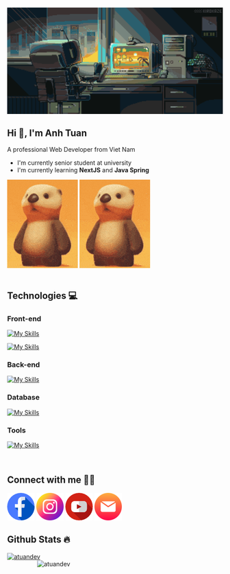 [![MasterHead](/images/thumbnail.gif)](https://github.com/atuandev)
<h2>Hi 👋, I'm Anh Tuan</h2>
<p>A professional Web Developer from Viet Nam</p>

<div>
  <ul>
    <li>I'm currently senior student at university</li>
    <li>I'm currently learning <strong>NextJS</strong> and <strong>Java Spring</strong></li>
  </ul>
  <img src='/images/otta.gif' alt='Otta' />
  <img src='/images/otta.gif' alt='Otta' />
</div>
<br/>

<h2>Technologies 💻</h2>
<h3>Front-end</h3>
  
[![My Skills](https://skillicons.dev/icons?i=js,ts,react,nextjs)](https://skillicons.dev)

[![My Skills](https://skillicons.dev/icons?i=html,css,sass,tailwind)](https://skillicons.dev)

<h3>Back-end</h3>
  
[![My Skills](https://skillicons.dev/icons?i=spring,nodejs,express,prisma)](https://skillicons.dev)
<h3>Database</h3>
  
[![My Skills](https://skillicons.dev/icons?i=mongo,mysql,postgres)](https://skillicons.dev)
<h3>Tools</h3>
  
[![My Skills](https://skillicons.dev/icons?i=figma,git,vscode,postman,bun,discord,notion)](https://skillicons.dev)

<br/>
<h2>Connect with me 🙋‍♂️</h2>
<div>
  <a href="https://fb.com/tuanboi161" target="_blank"><img src="/images/facebook.png" alt="facebook" /></a>
  <a href="https://instagram.com/tuanboiii" target="_blank"> <img src="/images/instagram.png" alt="instagram" /></a>
  <a href="https://www.youtube.com/@atuandev" target="_blank"><img src="/images/youtube.png" alt="youtube"/></a>
  <a href="mailto:anhtuan03.dev@gmail.com" target="_blank"><img src="/images/mail.png" alt="email"/></a>
</div>

<h2>Github Stats 🔥</h2>
<div>
  <a href="#" title="atuandev">
    <img align="center" width="315" src="https://github-readme-stats.vercel.app/api/top-langs?username=atuandev&title_color=61dafb&text_color=ffffff&icon_color=61dafb&bg_color=20232a&langs_count=8&layout=compact&border_color=61dafb&hide_border=true" alt="atuandev" />
  </a>
  <a href="#" title="atuandev">
    <img align="right" width="434" src="https://github-readme-stats.vercel.app/api?username=atuandev&show_icons=true&theme=react&border_color=61dafb&hide_border=true" alt="atuandev" />
  </a>
</div>
